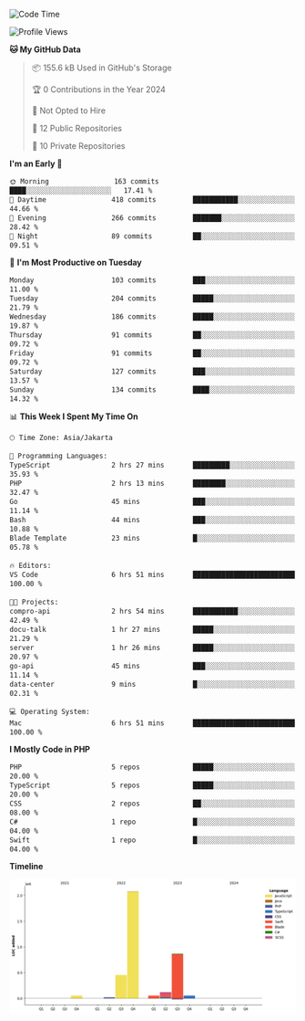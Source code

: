 <!--START_SECTION:waka-->
![Code Time](http://img.shields.io/badge/Code%20Time-367%20hrs%2057%20mins-blue)

![Profile Views](http://img.shields.io/badge/Profile%20Views-0-blue)

**🐱 My GitHub Data** 

> 📦 155.6 kB Used in GitHub's Storage 
 > 
> 🏆 0 Contributions in the Year 2024
 > 
> 🚫 Not Opted to Hire
 > 
> 📜 12 Public Repositories 
 > 
> 🔑 10 Private Repositories 
 > 
**I'm an Early 🐤** 

```text
🌞 Morning                163 commits         ████░░░░░░░░░░░░░░░░░░░░░   17.41 % 
🌆 Daytime                418 commits         ███████████░░░░░░░░░░░░░░   44.66 % 
🌃 Evening                266 commits         ███████░░░░░░░░░░░░░░░░░░   28.42 % 
🌙 Night                  89 commits          ██░░░░░░░░░░░░░░░░░░░░░░░   09.51 % 
```
📅 **I'm Most Productive on Tuesday** 

```text
Monday                   103 commits         ███░░░░░░░░░░░░░░░░░░░░░░   11.00 % 
Tuesday                  204 commits         █████░░░░░░░░░░░░░░░░░░░░   21.79 % 
Wednesday                186 commits         █████░░░░░░░░░░░░░░░░░░░░   19.87 % 
Thursday                 91 commits          ██░░░░░░░░░░░░░░░░░░░░░░░   09.72 % 
Friday                   91 commits          ██░░░░░░░░░░░░░░░░░░░░░░░   09.72 % 
Saturday                 127 commits         ███░░░░░░░░░░░░░░░░░░░░░░   13.57 % 
Sunday                   134 commits         ████░░░░░░░░░░░░░░░░░░░░░   14.32 % 
```


📊 **This Week I Spent My Time On** 

```text
🕑︎ Time Zone: Asia/Jakarta

💬 Programming Languages: 
TypeScript               2 hrs 27 mins       █████████░░░░░░░░░░░░░░░░   35.93 % 
PHP                      2 hrs 13 mins       ████████░░░░░░░░░░░░░░░░░   32.47 % 
Go                       45 mins             ███░░░░░░░░░░░░░░░░░░░░░░   11.14 % 
Bash                     44 mins             ███░░░░░░░░░░░░░░░░░░░░░░   10.88 % 
Blade Template           23 mins             █░░░░░░░░░░░░░░░░░░░░░░░░   05.78 % 

🔥 Editors: 
VS Code                  6 hrs 51 mins       █████████████████████████   100.00 % 

🐱‍💻 Projects: 
compro-api               2 hrs 54 mins       ███████████░░░░░░░░░░░░░░   42.49 % 
docu-talk                1 hr 27 mins        █████░░░░░░░░░░░░░░░░░░░░   21.29 % 
server                   1 hr 26 mins        █████░░░░░░░░░░░░░░░░░░░░   20.97 % 
go-api                   45 mins             ███░░░░░░░░░░░░░░░░░░░░░░   11.14 % 
data-center              9 mins              █░░░░░░░░░░░░░░░░░░░░░░░░   02.31 % 

💻 Operating System: 
Mac                      6 hrs 51 mins       █████████████████████████   100.00 % 
```

**I Mostly Code in PHP** 

```text
PHP                      5 repos             █████░░░░░░░░░░░░░░░░░░░░   20.00 % 
TypeScript               5 repos             █████░░░░░░░░░░░░░░░░░░░░   20.00 % 
CSS                      2 repos             ██░░░░░░░░░░░░░░░░░░░░░░░   08.00 % 
C#                       1 repo              █░░░░░░░░░░░░░░░░░░░░░░░░   04.00 % 
Swift                    1 repo              █░░░░░░░░░░░░░░░░░░░░░░░░   04.00 % 
```



**Timeline**

![Lines of Code chart](https://raw.githubusercontent.com/brstreet2/brstreet2/main/assets/bar_graph.png)


<!--END_SECTION:waka-->

